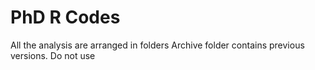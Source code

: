 # PhD R Codes
All the analysis are arranged in folders
Archive folder contains previous versions. Do not use
